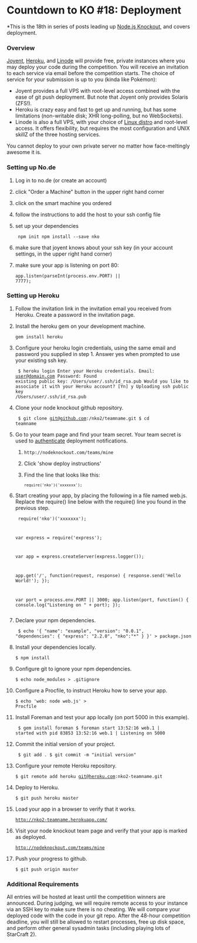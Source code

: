 # Countdown to KO #18: Deployment

*This is the 18th in series of posts leading up [Node.js Knockout][1],
and covers deployment.

[1]: http://nodeknockout.com

### Overview

[Joyent][Joyent], [Heroku][Heroku], and [Linode][Linode] will provide free, private instances where you may deploy your code during the competition. You will receive an invitation to each service via email before the competition starts.  The choice of service for your submission is up to you (kinda like Pokémon):

- Joyent provides a full VPS with root-level access combined with the ease of
git push deployment. But note that Joyent only provides Solaris (ZFS!).
- Heroku is crazy easy and fast to get up and running, but has some
limitations (non-writable disk; XHR long-polling, but no WebSockets).
- Linode is also a full VPS, with your choice of [Linux distro][Linux distro] and
root-level access. It offers flexibility, but requires the most configuration
and UNIX skillZ of the three hosting services.

You cannot deploy to your own private server no matter how face-meltingly
awesome it is.

[Joyent]: http://www.joyent.com/
[Heroku]: http://www.heroku.com/
[Linode]: http://www.linode.com/index.cfm
[Linux distro]: http://www.linode.com/faq.cfm#which-distributions-do-you-offer

### Setting up No.de

1. Log in to no.de (or create an account)

2. click "Order a Machine" button in the upper right hand corner

3. click on the smart machine you ordered

4. follow the instructions to add the host to your ssh config file

5. set up your dependencies

    <code><pre>
    npm init
    npm install --save nko
    </pre></code>

5. make sure that joyent knows about your ssh key (in your account
   settings, in the upper right hand corner)

6. make sure your app is listening on port 80:

    <code><pre>app.listen(parseInt(process.env.PORT) || 7777);</pre></code>

### Setting up Heroku

1. Follow the invitation link in the invitation email you received from Heroku.  Create a password in the invitation page.

1. Install the heroku gem on your development machine.

    <code><pre>gem install heroku</pre></code>
    
1. Configure your heroku login credentials, using the same email and password you supplied in step 1.  Answer yes when prompted to use your existing ssh key.

    <code><pre>
    $ heroku login
    Enter your Heroku credentials.
    Email: user@domain.com
    Password: 
    Found existing public key: /Users/user/.ssh/id_rsa.pub
    Would you like to associate it with your Heroku account? [Yn] y
    Uploading ssh public key /Users/user/.ssh/id_rsa.pub
    </pre></code>
    
1. Clone your node knockout github repository.

    <code><pre>
    $ git clone git@github.com:/nko2/teamname.git
    $ cd teamname
    </pre></code>

1. Go to your team page and find your team secret.  Your team secret is used to [authenticate](https://github.com/nko2/website/tree/master/module#readme) deployment notifications.

    1. `http://nodeknockout.com/teams/mine`
    1. Click 'show deploy instructions'
    1. Find the line that looks like this:
    
        <code><pre>`require('nko')('xxxxxxx');`</pre></code>

1. Start creating your app, by placing the following in a file named web.js.  Replace the require() line below with the require() line you found in the previous step.

    <code><pre>
    require('nko')('xxxxxxx');

    var express = require('express');

    var app = express.createServer(express.logger());

    app.get('/', function(request, response) {
            response.send('Hello World!');
        });

    var port = process.env.PORT || 3000;
    app.listen(port, function() {
            console.log("Listening on " + port);
        });
    </pre></code>
    
1. Declare your npm dependencies.

    <code><pre>
    $ echo '{ "name": "example", "version": "0.0.1", "dependencies": { "express": "2.2.0", "nko":"*" } }' > package.json
    </pre></code>
    
1. Install your dependencies locally.

    <code><pre>$ npm install</pre></code>
    
1. Configure git to ignore your npm dependencies.

    <code><pre>$ echo node_modules > .gitignore</pre></code>
    
1. Configure a Procfile, to instruct Heroku how to serve your app.

    <code><pre>$ echo 'web: node web.js' > Procfile</pre></code>
    
1. Install Foreman and test your app locally (on port 5000 in this example).

    <code><pre>
    $ gem install foreman
    $ foreman start
    13:52:16 web.1     | started with pid 83853
    13:52:16 web.1     | Listening on 5000
    </pre></code>
    
1. Commit the initial version of your project.

    <code><pre>
    $ git add .
    $ git commit -m "initial version"
    </pre></code>
    
1. Configure your remote Heroku repository.

    <code><pre>$ git remote add heroku git@heroku.com:nko2-teamname.git</pre></code>
    
1. Deploy to Heroku.

    <code><pre>$ git push heroku master</pre></code>
    
1. Load your app in a browser to verify that it works.

    <code><pre>http://nko2-teamname.herokuapp.com/</pre></code>

1. Visit your node knockout team page and verify that your app is marked as deployed.

    <code><pre>http://nodeknockout.com/teams/mine</pre></code>
    
1. Push your progress to github.

    <code><pre>$ git push origin master</pre></code>

### Additional Requirements

All entries will be hosted at least until the competition winners are announced. During judging, we will require remote access to your instance via an SSH key to make sure there is no cheating. We will compare your deployed code with the code in your git repo. After the 48-hour competition
deadline, you will still be allowed to restart processes, free up disk space,
and perform other general sysadmin tasks (including playing lots of StarCraft 2).
